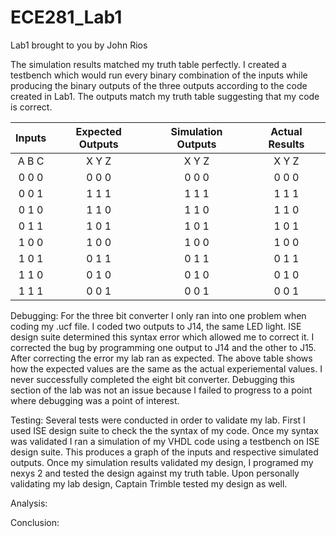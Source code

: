 ECE281_Lab1
===========

Lab1 brought to you by John Rios

The simulation results matched my truth table perfectly. I created a testbench which would run 
every binary combination of the inputs while producing the binary outputs of the three outputs
according to the code created in Lab1. The outputs match my truth table suggesting that my code
is correct. 

| Inputs  | Expected Outputs |  Simulation Outputs  |  Actual Results  |
|:-------:|:-------:|:----------:|:---------:|
| A  B  C | X  Y  Z |   X  Y  Z  |  X  Y  Z  |
| 0  0  0 | 0  0  0 |   0  0  0  |  0  0  0  |
| 0  0  1 | 1  1  1 |   1  1  1  |  1  1  1  |
| 0  1  0 | 1  1  0 |   1  1  0  |  1  1  0  |
| 0  1  1 | 1  0  1 |   1  0  1  |  1  0  1  |
| 1  0  0 | 1  0  0 |   1  0  0  |  1  0  0  |
| 1  0  1 | 0  1  1 |   0  1  1  |  0  1  1  |
| 1  1  0 | 0  1  0 |   0  1  0  |  0  1  0  |
| 1  1  1 | 0  0  1 |   0  0  1  |  0  0  1  |

Debugging:
  For the three bit converter I only ran into one problem when coding my .ucf file. I coded two outputs to J14, the same LED light. ISE design suite determined this syntax error which allowed me to correct it. I corrected the bug by programming one output to J14 and the other to J15. After correcting the error my lab ran as expected. The above table shows how the expected values are the same as the actual experiemental values. 
  I never successfully completed the eight bit converter. Debugging this section of the lab was not an issue because I failed to progress to a point where debugging was a point of interest. 
  
Testing:
  Several tests were conducted in order to validate my lab. First I used ISE design suite to check the the syntax of my code. Once my syntax was validated I ran a simulation of my VHDL code using a testbench on ISE design suite. This produces a graph of the inputs and respective simulated outputs. Once my simulation results validated my design, I programed my nexys 2 and tested the design against my truth table. Upon personally validating my lab design, Captain Trimble tested my design as well.
  
Analysis:
  
  
Conclusion:
  
